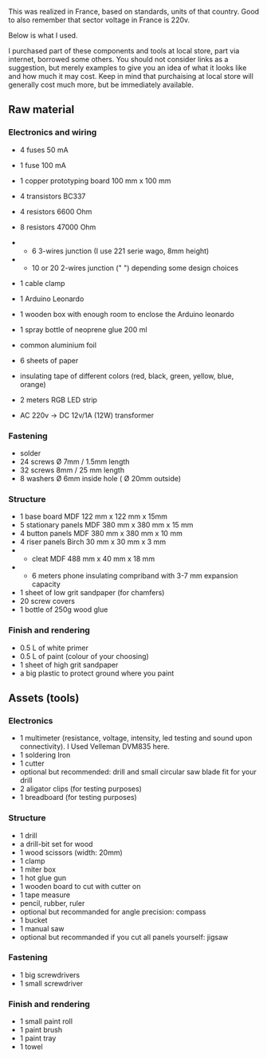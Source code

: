 This was realized in France, based on standards, units of that country. Good to also remember that sector voltage in France is 220v.

Below is what I used.

I purchased part of these components and tools at local store, part via internet, borrowed some others. 
You should not consider links as a suggestion, but merely examples to give you an idea of what it looks like and how much it may cost. Keep in mind that purchaising at local store will generally cost much more, but be immediately available.


## Raw material

### Electronics and wiring
- 4 fuses 50 mA
- 1 fuse 100 mA
- 1 copper prototyping board 100 mm x 100 mm
- 4 transistors BC337
- 4 resistors 6600 Ohm
- 8 resistors 47000 Ohm
- * 6 3-wires junction (I use 221 serie wago, 8mm height)
- * 10 or 20 2-wires junction (" ") depending some design choices
- 1 cable clamp

- 1 Arduino Leonardo
- 1 wooden box with enough room to enclose the Arduino leonardo
- 1  spray bottle of neoprene glue 200 ml
- common aluminium foil
- 6 sheets of paper
- insulating tape of different colors (red, black, green, yellow, blue, orange)
- 2 meters RGB LED strip 
- AC 220v -> DC 12v/1A (12W) transformer

### Fastening
- solder
- 24 screws Ø 7mm / 1.5mm length 
- 32  screws 8mm / 25 mm length
- 8 washers Ø 6mm inside hole ( Ø 20mm outside)

### Structure
- 1 base board MDF 122 mm x 122 mm x 15mm
- 5 stationary panels MDF 380 mm x 380 mm x 15 mm
- 4 button panels MDF 380 mm x 380 mm x 10 mm
- 4 riser panels Birch 30 mm x 30 mm x 3 mm
- * cleat MDF 488 mm x 40 mm x 18 mm
- * 6 meters phone insulating compriband with 3-7 mm expansion capacity
- 1 sheet of low grit sandpaper (for chamfers)
- 20 screw covers
- 1 bottle of 250g wood glue 

### Finish and rendering

- 0.5 L of white primer
- 0.5 L of paint (colour of your choosing)
- 1 sheet of high grit sandpaper
- a big plastic to protect ground where you paint


## Assets (tools)

### Electronics
- 1 multimeter (resistance, voltage, intensity, led testing and sound upon connectivity). I Used Velleman DVM835 here. 
- 1 soldering Iron
- 1 cutter
- optional but recommended: drill and small circular saw blade fit for your drill
- 2 aligator clips (for testing purposes)
- 1 breadboard (for testing purposes)

### Structure
- 1 drill 
- a drill-bit set for wood
- 1 wood scissors (width: 20mm)
- 1 clamp
- 1 miter box 
- 1 hot glue gun
- 1 wooden board to cut with cutter on
- 1 tape measure
- pencil, rubber, ruler
- optional but recommanded for angle precision: compass
- 1 bucket
- 1 manual saw
- optional but recommanded if you cut all panels yourself: jigsaw

### Fastening
- 1 big screwdrivers
- 1 small screwdriver

### Finish and rendering
- 1 small paint roll
- 1 paint brush
- 1 paint tray
- 1 towel




